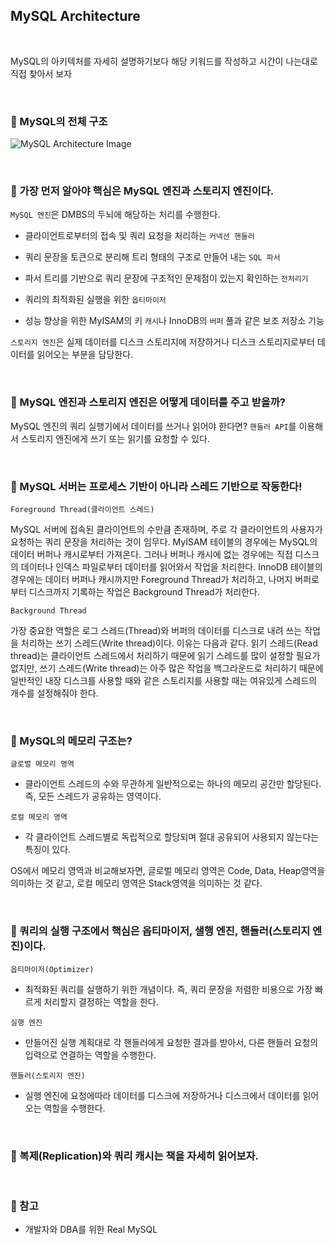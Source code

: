 ## MySQL Architecture

<br>

MySQL의 아키텍처를 자세히 설명하기보다 해당 키워드를 작성하고 시간이 나는대로 직접 찾아서 보자

<br>

### :book: MySQL의 전체 구조

![MySQL Architecture Image](https://user-images.githubusercontent.com/23515771/65847567-0cff8400-e37d-11e9-9b07-05297cd98e87.png)

<br>

### :book: 가장 먼저 알아야 핵심은 MySQL 엔진과 스토리지 엔진이다.

`MySQL 엔진`은 DMBS의 두뇌에 해당하는 처리를 수행한다.

* 클라이언트로부터의 접속 및 쿼리 요청을 처리하는 `커넥션 핸들러`

* 쿼리 문장을 토큰으로 분리해 트리 형태의 구조로 만들어 내는 `SQL 파서`

* 파서 트리를 기반으로 쿼리 문장에 구조적인 문제점이 있는지 확인하는 `전처리기`

* 쿼리의 최적화된 실행을 위한 `옵티마이저`

* 성능 향상을 위한 MyISAM의 키 `캐시`나 InnoDB의 `버퍼` 풀과 같은 보조 저장소 기능

`스토리지 엔진`은 실제 데이터를 디스크 스토리지에 저장하거나 디스크 스토리지로부터 데이터를 읽어오는 부분을 담당한다.

<br>

### :book: MySQL 엔진과 스토리지 엔진은 어떻게 데이터를 주고 받을까?

MySQL 엔진의 쿼리 실행기에서 데이터를 쓰거나 읽어야 한다면? `핸들러 API`를 이용해서 스토리지 엔진에게 쓰기 또는 읽기를 요청할 수 있다.

<br>

### :book: MySQL 서버는 프로세스 기반이 아니라 스레드 기반으로 작동한다!

`Foreground Thread(클라이언트 스레드)`

MySQL 서버에 접속된 클라이언트의 수만큼 존재하며, 주로 각 클라이언트의 사용자가 요청하는 쿼리 문장을 처리하는 것이 임무다. MyISAM 테이블의 경우에는 MySQL의 데이터 버퍼나 캐시로부터 가져온다. 그러나 버퍼나 캐시에 없는 경우에는 직접 디스크의 데이터나 인덱스 파일로부터 데이터를 읽어와서 작업을 처리한다. InnoDB 테이블의 경우에는 데이터 버퍼나 캐시까지만 Foreground Thread가 처리하고, 나머지 버퍼로부터 디스크까지 기록하는 작업은 Background Thread가 처리한다.

`Background Thread`

가장 중요한 역할은 로그 스레드(Thread)와 버퍼의 데이터를 디스크로 내려 쓰는 작업을 처리하는 쓰기 스레드(Write thread)이다. 이유는 다음과 같다. 읽기 스레드(Read thread)는 클라이언트 스레드에서 처리하기 때문에 읽기 스레드를 많이 설정할 필요가 없지만, 쓰기 스레드(Write thread)는 아주 많은 작업을 백그라운드로 처리하기 때문에 일반적인 내장 디스크를 사용할 때와 같은 스토리지를 사용할 때는 여유있게 스레드의 개수를 설정해줘야 한다.

<br>

### :book: MySQL의 메모리 구조는?

`글로벌 메모리 영역`

* 클라이언트 스레드의 수와 무관하게 일반적으로는 하나의 메모리 공간만 할당된다. 즉, 모든 스레드가 공유하는 영역이다.

`로컬 메모리 영역`

* 각 클라이언트 스레드별로 독립적으로 할당되며 절대 공유되어 사용되지 않는다는 특징이 있다.

OS에서 메모리 영역과 비교해보자면, 글로벌 메모리 영역은 Code, Data, Heap영역을 의미하는 것 같고, 로컬 메모리 영역은 Stack영역을 의미하는 것 같다.

<br>

### :book: 쿼리의 실행 구조에서 핵심은 옵티마이저, 샐행 엔진, 핸들러(스토리지 엔진)이다.

`옵티마이저(Optimizer)`

* 최적화된 쿼리를 실행하기 위한 개념이다. 즉, 쿼리 문장을 저렴한 비용으로 가장 빠르게 처리할지 결정하는 역할을 한다.

`실행 엔진`

* 만들어진 실행 계획대로 각 핸들러에게 요청한 결과를 받아서, 다른 핸들러 요청의 입력으로 연결하는 역할을 수행한다.

`핸들러(스토리지 엔진)`

* 실행 엔진에 요청에따라 데이터를 디스크에 저장하거나 디스크에서 데이터를 읽어오는 역할을 수행한다.

<br>

### :book: 복제(Replication)와 쿼리 캐시는 책을 자세히 읽어보자.

<br>

### :bookmark: 참고

* 개발자와 DBA를 위한 Real MySQL